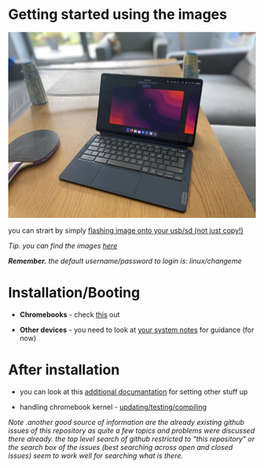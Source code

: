 # Getting started using the images

![chromebook](./assets/chromebook.jpeg)

you can strart by simply [flashing image onto your usb/sd (not just copy!)](./flashing.md)

_Tip. you can find the images [here](../readme.md)_

_**Remember.** the default username/password to login is: linux/changeme_

# Installation/Booting

- **Chromebooks** - check [this](./chromebooks/readme.md) out

- **Other devices** - you need to look at [your system notes](../readme.md) for guidance (for now)

# After installation

- you can look at this [additional documantation](./postinst/readme.md) for setting other stuff up

- handling chromebook kernel - [updating/testing/compiling](./chromebooks/kernel/readme.md)

_Note .another good source of information are the already existing github issues of
this repository as quite a few topics and problems were discussed there
already. the top level search of github restricted to "this repository" or
the search box of the issues (best searching across open and closed issues)
seem to work well for searching what is there._